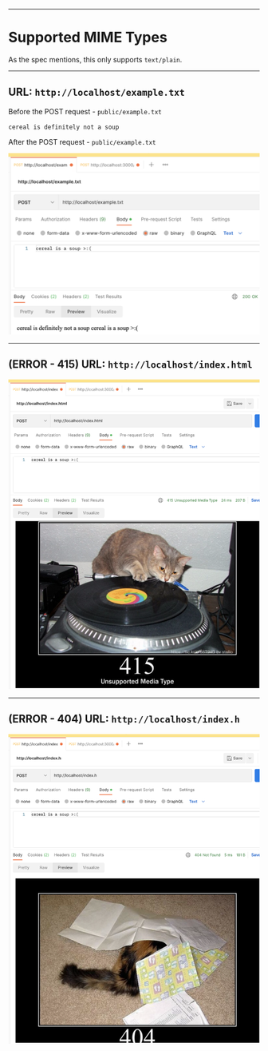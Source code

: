 <!-- Space -->

---

# Supported MIME Types

As the spec mentions, this only supports `text/plain`.

---

## URL: `http://localhost/example.txt`

Before the POST request - `public/example.txt`

    cereal is definitely not a soup

After the POST request - `public/example.txt`

![after POST request](markdown/post_after.png)

---

## (ERROR - 415) URL: `http://localhost/index.html`

![415](markdown/post_415.png)

---

## (ERROR - 404) URL: `http://localhost/index.h`

![404](markdown/post_404.png)